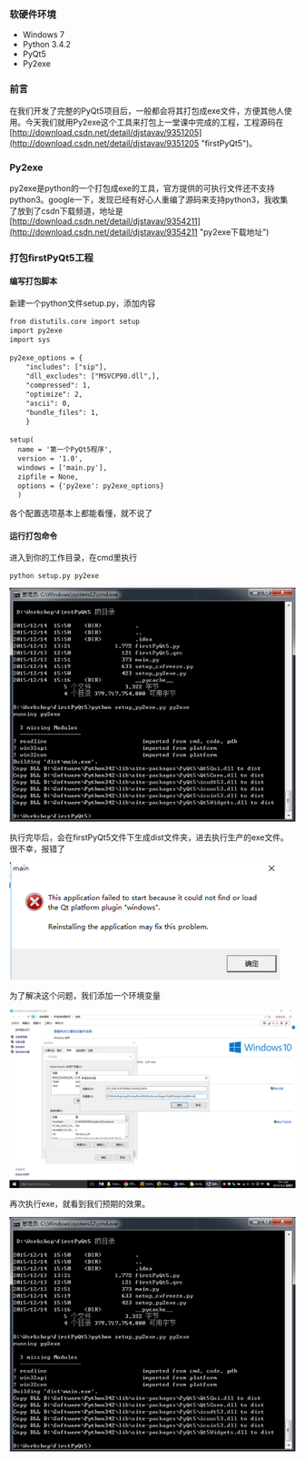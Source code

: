### 软硬件环境
* Windows 7
* Python 3.4.2
* PyQt5
* Py2exe

### 前言
在我们开发了完整的PyQt5项目后，一般都会将其打包成exe文件，方便其他人使用。今天我们就用Py2exe这个工具来打包上一堂课中完成的工程，工程源码在[http://download.csdn.net/detail/djstavav/9351205](http://download.csdn.net/detail/djstavav/9351205 "firstPyQt5")。

### Py2exe
py2exe是python的一个打包成exe的工具，官方提供的可执行文件还不支持python3。google一下，发现已经有好心人重编了源码来支持python3，我收集了放到了csdn下载频道，地址是[http://download.csdn.net/detail/djstavav/9354211](http://download.csdn.net/detail/djstavav/9354211 "py2exe下载地址")

### 打包firstPyQt5工程

#### 编写打包脚本
新建一个python文件setup.py，添加内容

    from distutils.core import setup
	import py2exe
	import sys

	py2exe_options = {
        "includes": ["sip"],
        "dll_excludes": ["MSVCP90.dll",],
        "compressed": 1,
        "optimize": 2,
        "ascii": 0,
        "bundle_files": 1,
        }

	setup(
      name = '第一个PyQt5程序',
      version = '1.0',
      windows = ['main.py'],
      zipfile = None,
      options = {'py2exe': py2exe_options}
      )

各个配置选项基本上都能看懂，就不说了

#### 运行打包命令
进入到你的工作目录，在cmd里执行

    python setup.py py2exe

![py2exe_cmd](https://raw.githubusercontent.com/djstava/PostsCollection/master/images/mac/PyQt5/py2exe_01.png)

执行完毕后，会在firstPyQt5文件下生成dist文件夹，进去执行生产的exe文件。很不幸，报错了

![py2exe_error_01](https://raw.githubusercontent.com/djstava/PostsCollection/master/images/windows/PyQt5Fastboot/py2exe_error_01.png)

为了解决这个问题，我们添加一个环境变量

![py2exe_variant](https://raw.githubusercontent.com/djstava/PostsCollection/master/images/windows/PyQt5Fastboot/py2exe_error_02.png)

再次执行exe，就看到我们预期的效果。

![py2exe_result](https://raw.githubusercontent.com/djstava/PostsCollection/master/images/mac/PyQt5/py2exe_01.png)
